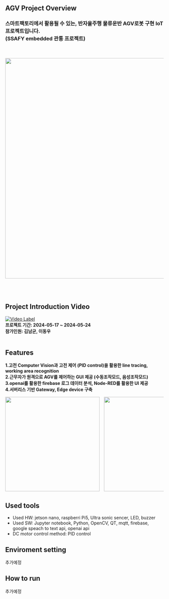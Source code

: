 ## AGV Project Overview
<h3>스마트팩토리에서 활용될 수 있는, 반자율주행 물류운반 AGV로봇 구현 IoT 프로젝트입니다.<br> (SSAFY embedded 관통 프로젝트)</h3>
<br><br>
<img src="https://github.com/woodong11/AGV-Smart-Factory-AI/assets/91379630/2493fbed-7328-431d-a7ba-19c2e875f0ad" width="700">

<br><br>

## Project Introduction Video
[![Video Label](http://img.youtube.com/vi/uZl3ZouLiyY/0.jpg)](https://youtu.be/uZl3ZouLiyY)
<br><b>프로젝트 기간: 2024-05-17 ~ 2024-05-24 <br>
참가인원: 김남균, 이동우 </b>
<br><br>

## Features
<b>1.고전 Computer Vision과 고전 제어 (PID control)을 활용한 line tracing, working area recognition <br>
2.근무자가 원격으로 AGV를 제어하는 GUI 제공 (수동조작모드, 음성조작모드) <br>
3.openai를 활용한 firebase 로그 데이터 분석, Node-RED를 활용한 UI 제공 <br>
4.서버리스 기반 Gateway, Edge device 구축  <br>
</b>

<!--slider-->
<div style="overflow-x: auto; white-space: nowrap;">
  <img src="https://github.com/woodong11/AGV-Smart-Factory-AI/assets/91379630/9383b121-d045-4c5c-860d-18de9072d546" style="display: inline-block; height: 300px; margin-right: 10px;">
  <img src="https://github.com/woodong11/AGV-Smart-Factory-AI/assets/91379630/77149344-c1d5-46be-b08f-cb6ce7ccd23e" style="display: inline-block; height: 300px; margin-right: 10px;">
  <img src="https://github.com/woodong11/AGV-Smart-Factory-AI/assets/91379630/5ffeff55-7e84-45f7-8906-68b8ec031fb2" style="display: inline-block; height: 300px; margin-right: 10px;">
  <img src="https://github.com/woodong11/AGV-Smart-Factory-AI/assets/91379630/e4db1c5e-cb55-4c7b-91db-3f8699a1811c" style="display: inline-block; height: 300px;">
</div>

## Used tools
- Used HW: jetson nano, raspberri Pi5, Ultra sonic sencer, LED, buzzer
- Used SW: Jupyter notebook, Python, OpenCV, QT, mqtt, firebase, google speach to text api, openai api
- DC motor control method: PID control

## Enviroment setting
추가예정

## How to run
추가예정
